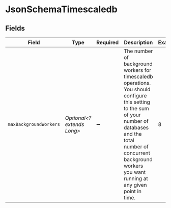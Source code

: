 # JsonSchemaTimescaledb


## Fields

| Field                                                                                                                                                                                                                                    | Type                                                                                                                                                                                                                                     | Required                                                                                                                                                                                                                                 | Description                                                                                                                                                                                                                              | Example                                                                                                                                                                                                                                  |
| ---------------------------------------------------------------------------------------------------------------------------------------------------------------------------------------------------------------------------------------- | ---------------------------------------------------------------------------------------------------------------------------------------------------------------------------------------------------------------------------------------- | ---------------------------------------------------------------------------------------------------------------------------------------------------------------------------------------------------------------------------------------- | ---------------------------------------------------------------------------------------------------------------------------------------------------------------------------------------------------------------------------------------- | ---------------------------------------------------------------------------------------------------------------------------------------------------------------------------------------------------------------------------------------- |
| `maxBackgroundWorkers`                                                                                                                                                                                                                   | *Optional<? extends Long>*                                                                                                                                                                                                               | :heavy_minus_sign:                                                                                                                                                                                                                       | The number of background workers for timescaledb operations. You should configure this setting to the sum of your number of databases and the total number of concurrent background workers you want running at any given point in time. | 8                                                                                                                                                                                                                                        |